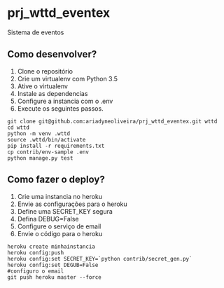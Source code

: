 # prj_wttd_eventex
Sistema de eventos


## Como desenvolver?
  
 1. Clone o repositório
 2. Crie um virtualenv com Python 3.5
 3. Ative o virtualenv
 4. Instale as dependencias
 5. Configure a instancia com o .env
 6. Execute os seguintes passos.
 
 ```console
 git clone git@github.com:ariadyneoliveira/prj_wttd_eventex.git wttd
 cd wttd
 python -m venv .wttd
 source .wttd/bin/activate
 pip install -r requirements.txt
 cp contrib/env-sample .env
 python manage.py test
 ```
 ## Como fazer o deploy?
 1. Crie uma instancia no heroku
 2. Envie as configurações para o heroku
 3. Define uma SECRET_KEY segura
 4. Defina DEBUG=False
 5. Configure o serviço de email
 6. Envie o código para o heroku
 
 ```console
 heroku create minhainstancia
 heroku config:push
 heroku config:set SECRET_KEY=`python contrib/secret_gen.py`
 heroku config:set DEGUB=False
 #configuro o email
 git push heroku master --force  
 ```
